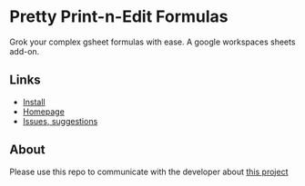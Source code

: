 # Pretty Print-n-Edit Formulas

Grok your complex gsheet formulas with ease. A google workspaces sheets add-on.

## Links

- [Install](https://workspace.google.com/marketplace/app/pretty_printnedit_formulas/143200990045)
- [Homepage](https://www.classroomtechtools.com/pretty-print-n-edit-formulas)
- [Issues, suggestions](https://github.com/classroomtechtools/pretty-print-n-edit-formulas/issues)

## About

Please use this repo to communicate with the developer about [this project](https://www.classroomtechtools.com/pretty-print-n-edit-formulas)

